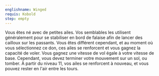 ```yaml
---
englishname: Winged
requis: Kobold
step: empty
---
```

Vous êtes né avec de petites ailes. Vos semblables les utilisent généralement pour se stabiliser en bord de falaise afin de lancer des cailloux sur les passants. Vous êtes différent cependant, et au moment où vous sélectionnez ce don, ces ailes se renforcent et vous gagnez la capacité de voler. Vous gagnez une vitesse de vol égale à votre vitesse de base. Cependant, vous devez terminer votre mouvement sur un sol, ou tomber. À partir du niveau 11, vos ailes se renforcent à nouveau, et vous pouvez rester en l'air entre les tours.

